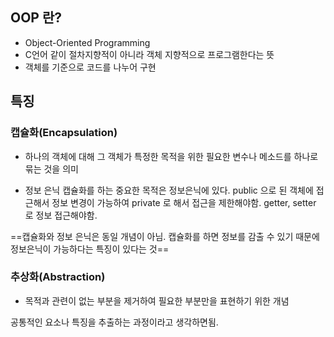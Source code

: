 ## OOP 란?

* Object-Oriented Programming
* C언어 같이 절차지향적이 아니라 객체 지향적으로 프로그램한다는 뜻
* 객체를 기준으로 코드를 나누어 구현

## 특징

### 캡슐화(Encapsulation)

* 하나의 객체에 대해 그 객체가 특정한 목적을 위한 필요한 변수나 메소드를 하나로 묶는 것을 의미

* 정보 은닉
	캡슐화를 하는 중요한 목적은 정보은닉에 있다. public 으로 된 객체에 접근해서 정보 변경이 가능하여 private 로 해서 접근을 제한해야함.
	getter, setter 로 정보 접근해야함.

==캡슐화와 정보 은닉은 동일 개념이 아님. 캡슐화를 하면 정보를 감출 수 있기 때문에 정보은닉이 가능하다는 특징이 있다는 것==


### 추상화(Abstraction)
* 목적과 관련이 없는 부분을 제거하여 필요한 부분만을 표현하기 위한 개념

공통적인 요소나 특징을 추출하는 과정이라고 생각하면됨.